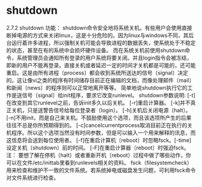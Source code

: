 # shutdown

2.7.2	shutdown
功能：
	shutdown命令安全地将系统关机。有些用户会使用直接断掉电源的方式来关闭linux，这是十分危险的。因为linux与windows不同，其后台运行着许多进程，所以强制关机可能会导致进程的数据丢失，使系统处于不稳定的状态，甚至在有的系统中会损坏硬件设备。
	而在系统关机前使用shutdown命令，系统管理员会通知所有登录的用户系统将要关闭。并且login指令会被冻结，即新的用户不能再登录。直接关机或者延迟一定的时间才关机都是可能的，还可能重启。这是由所有进程〔process〕都会收到系统所送达的信号〔signal〕决定的。这让像vi之类的程序有时间储存目前正在编辑的文档，而像处理邮件〔mail〕和新闻〔news〕的程序则可以正常地离开等等。
	简单地说shutdown执行它的工作是送信号〔signal〕给init程序，要求它改变runlevel。
shutdown参数说明:
[-t]在改变到其它runlevel之前，告诉init多久以后关机。
[-r]重启计算器。
[-k]并不真正关机，只是送警告信号给每位登录者〔login〕。
[-h]关机后关闭电源〔halt〕。
[-n]不用init，而是自己来关机。不鼓励使用这个选项，而且该选项所产生的后果往往不总是你所预期得到的。
[-c]cancelcurrentprocess取消目前正在执行的关机程序。所以这个选项当然没有时间参数，但是可以输入一个用来解释的讯息，而这信息将会送到每位使用者。
[-f]在重启计算机〔reboot〕时忽略fsck。[-time]设定关机〔shutdown〕前的时间。
[-F]在重启计算器〔reboot〕时强迫fsck。
注：
	要想了解在停机〔halt〕或者重新开机〔reboot〕过程中做了哪些动作，你可以在文件/etc/inittab里看到runlevels相关的资料。
	fsck（filesystemcheck）用来检查和维护不一致的文件系统。若系统掉电或磁盘发生问题，可利用fsck命令对文件系统进行检查。
